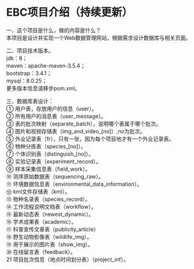 # EBC项目介绍（持续更新）

一、这个项目是什么，做的内容是什么？  
本项目是设计并实现一个Web数据管理网站，根据需求设计数据库与相关页面。  

二、项目技术版本。  
  jdk：8；  
  maven：apache-maven-3.5.4；  
  bootstrap：3.4.1；  
  mysql：8.0.25；  
  更多版本信息请移步pom.xml。  
  
三、数据库表设计：  
  ①	用户表，存放用户的信息（user）。  
  ②	所有用户的消息表（user_message）。  
  ③	表的批次映射（separate_batch），说明哪个表属于哪个批次。  
  ④	图片和视频存储表（img_and_video_[no]）,no为批次。  
  ⑤	外业记录表（fr），只有一张，因为每个项目地才有一个外业记录表。  
  ⑥	物种分拣表（species_[no]）。  
  ⑦	个体识别表（distinguish_[no]）。  
  ⑧	实验记录表（experiment_record）。  
  ⑨	样本采集信息表（field_work）。  
  ⑩	测序原始数据表（sequencing_raw）。  
  ⑪	环境数据信息表（environmental_data_information）。  
  ⑫	kml文件存储表（kml）。  
  ⑬	物种名录表（species_record）。  
  ⑭	工作流程说明文档表（workflow）。  
  ⑮	最新动态表（newest_dynamic）。  
  ⑯	学术成果表（academic）。  
  ⑰	科普宣传文章表（publicity_article）  
  ⑱	野生动物影像表（wildlife_img）。  
  ⑲	用于展示的图片表（show_img）。  
  ⑳	在线留言表（feedback）。  
  21	项目批次信息（地点时间划分表）（project_inf）。  

